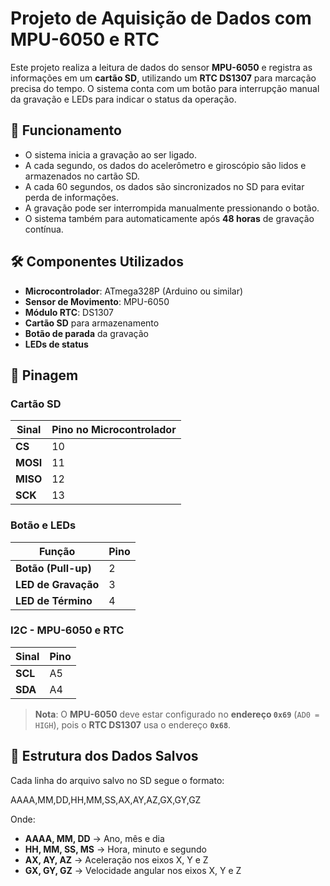# Projeto de Aquisição de Dados com MPU-6050 e RTC

Este projeto realiza a leitura de dados do sensor **MPU-6050** e registra as informações em um **cartão SD**, utilizando um **RTC DS1307** para marcação precisa do tempo. O sistema conta com um botão para interrupção manual da gravação e LEDs para indicar o status da operação.

## 🚀 **Funcionamento**
- O sistema inicia a gravação ao ser ligado.
- A cada segundo, os dados do acelerômetro e giroscópio são lidos e armazenados no cartão SD.
- A cada 60 segundos, os dados são sincronizados no SD para evitar perda de informações.
- A gravação pode ser interrompida manualmente pressionando o botão.
- O sistema também para automaticamente após **48 horas** de gravação contínua.

## 🛠 **Componentes Utilizados**
- **Microcontrolador**: ATmega328P (Arduino ou similar)
- **Sensor de Movimento**: MPU-6050
- **Módulo RTC**: DS1307
- **Cartão SD** para armazenamento
- **Botão de parada** da gravação
- **LEDs de status**

## 🔌 **Pinagem**
### **Cartão SD**
| Sinal  | Pino no Microcontrolador |
|--------|-------------------------|
| **CS**  | 10 |
| **MOSI** | 11 |
| **MISO** | 12 |
| **SCK**  | 13 |

### **Botão e LEDs**
| Função  | Pino |
|---------|------|
| **Botão (Pull-up)** | 2 |
| **LED de Gravação** | 3 |
| **LED de Término** | 4 |

### **I2C - MPU-6050 e RTC**
| Sinal | Pino |
|-------|------|
| **SCL** | A5 |
| **SDA** | A4 |

> **Nota**: O **MPU-6050** deve estar configurado no **endereço `0x69`** (`AD0 = HIGH`), pois o **RTC DS1307** usa o endereço **`0x68`**.

## 📂 **Estrutura dos Dados Salvos**
Cada linha do arquivo salvo no SD segue o formato:

AAAA,MM,DD,HH,MM,SS,AX,AY,AZ,GX,GY,GZ

Onde:
- **AAAA, MM, DD** → Ano, mês e dia
- **HH, MM, SS, MS** → Hora, minuto e segundo
- **AX, AY, AZ** → Aceleração nos eixos X, Y e Z
- **GX, GY, GZ** → Velocidade angular nos eixos X, Y e Z

